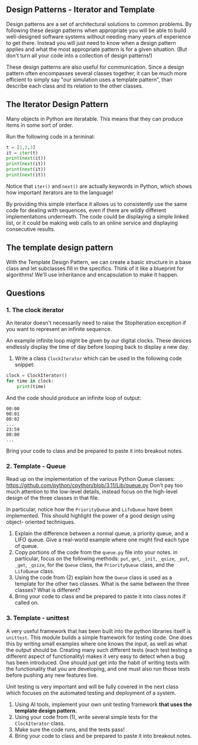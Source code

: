 ## Design Patterns - Iterator and Template

Design patterns are a set of architectural solutions to common problems.
By following these design patterns when appropriate you will be able to build
well-designed software systems without needing many years of experience to
get there. Instead you will just need to know when a design pattern applies
and what the most appropriate pattern is for a given situation. (But don't
turn all your code into a collection of design patterns!)

These design patterns are also useful for communication. Since a design pattern
often encompasses several classes together, it can be much more efficient to
simply say "our simulation uses a template pattern", than describe each class
and its relation to the other classes.

## The Iterator Design Pattern

Many objects in Python are iteratable. This means that they can produce items
in some sort of order.

Run the following code in a terminal:

```python
t = [1,2,3]
it = iter(t)
print(next(it))
print(next(it))
print(next(it))
print(next(it))
```

Notice that `iter()` and `next()` are actually keywords in Python, which shows
how important iterators are to the language!

By providing this simple interface it allows us to consistently use the same
code for dealing with sequences, even if there are wildly different
implementations underneath. The code could be displaying a simple linked list,
or it could be making web calls to an online service and displaying consecutive
results.

## The template design pattern

With the Template Design Pattern, we can create a basic structure in a base
class and let subclasses fill in the specifics. Think of it like a blueprint
for algorithms! We'll use inheritance and encapsulation to make it happen.

## Questions

### 1. The clock iterator

An iterator doesn't necessarily need to raise the StopIteration exception if
you want to represent an infinite sequence.

An example infinite loop might be given by our digital clocks. These devices
endlessly display the time of day before looping back to display a new day.

1. Write a class `ClockIterator` which can be used in the following code snippet:

```python
clock = ClockIterator()
for time in clock:
    print(time)
```

And the code should produce an infinite loop of output:

```
00:00
00:01
00:02
...
23:59
00:00
...
```

Bring your code to class and be prepared to paste it into breakout notes.

### 2. Template - Queue

Read up on the implementation of the various Python Queue classes:
https://github.com/python/cpython/blob/3.11/Lib/queue.py
Don't pay too much attention to the low-level details, instead focus on the
high-level design of the three classes in that file.

In particular, notice how the `PriorityQueue` and `LifoQueue` have been
implemented. This should highlight the power of a good design using object-
oriented techniques.

1. Explain the difference between a normal queue, a priority queue, and a LIFO
   queue. Give a real-world example where one might find each type of queue.
2. Copy portions of the code from the `queue.py` file into your notes.
   in particular, focus on the following methods: `put`, `get`, `_init`, `_qsize`,
   `_put`, `_get`, `_qsize`, for the `Queue` class, the `PriorityQueue` class,
   and the `LifoQueue` class.
3. Using the code from (2) explain how the `Queue` class is used as a
   template for the other two classes. What is the same between the three
   classes? What is different?
4. Bring your code to class and be prepared to paste it into class notes if
   called on.

### 3. Template - unittest

A very useful framework that has been built into the python libraries itself
is `unittest`. This module builds a simple framework for testing code.
One does this by writing small examples where one knows the input, as well as
what the output should be. Creating many such different tests (each test
testing a different aspect of functionality) makes it very easy to detect
when a bug has been introduced. One should just get into the habit of writing
tests with the functionality that you are developing, and one must also run
those tests before pushing any new features live.

Unit testing is very important and will be fully covered in the next class which
focuses on the automated testing and deployment of a system.

1. Using AI tools, implement your own unit testing framework **that uses the
   template design pattern.**
2. Using your code from (1), write several simple tests for the `ClockIterator` class.
3. Make sure the code runs, and the tests pass!
4. Bring your code to class and be prepared to paste it into breakout notes.
